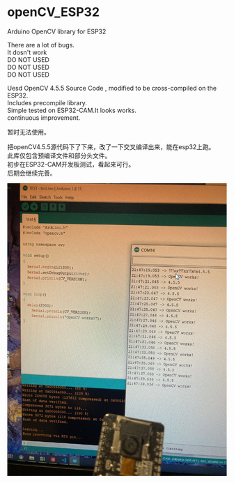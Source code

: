 # openCV_ESP32
 Arduino OpenCV library for ESP32<br>
 
There are a lot of bugs.<br>
It dosn't work<br>
DO NOT USED<br>
DO NOT USED<br>
DO NOT USED<br>



Uesd OpenCV 4.5.5 Source Code , modified to be cross-compiled on the ESP32.<br>
Includes precompile library.<br>
Simple tested on ESP32-CAM.It looks works.<br>
continuous improvement.<br>

暂时无法使用。<br>

把openCV4.5.5源代码下了下来，改了一下交叉编译出来，能在esp32上跑。<br>
此库仅包含预编译文件和部分头文件。<br>
初步在ESP32-CAM开发板测试，看起来可行。<br>
后期会继续完善。<br>

![xm1](pic/serial_data2.jpg)

